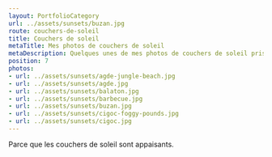 ```yaml
---
layout: PortfolioCategory
url: ../assets/sunsets/buzan.jpg
route: couchers-de-soleil
title: Couchers de soleil
metaTitle: Mes photos de couchers de soleil
metaDescription: Quelques unes de mes photos de couchers de soleil prises avec mon Sony alpha 6000
position: 7
photos:
- url: ../assets/sunsets/agde-jungle-beach.jpg
- url: ../assets/sunsets/agde.jpg
- url: ../assets/sunsets/balaton.jpg
- url: ../assets/sunsets/barbecue.jpg
- url: ../assets/sunsets/buzan.jpg
- url: ../assets/sunsets/cigoc-foggy-pounds.jpg
- url: ../assets/sunsets/cigoc.jpg
---
```

Parce que les couchers de soleil sont appaisants.
